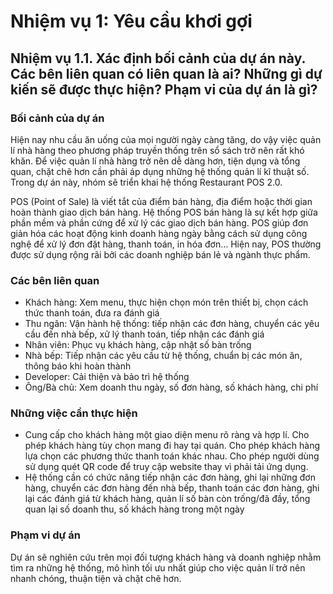 ﻿# Nhiệm vụ 1: Yêu cầu khơi gợi

## Nhiệm vụ 1.1. Xác định bối cảnh của dự án này. Các bên liên quan có liên quan là ai? Những gì dự kiến ​​sẽ được thực hiện? Phạm vi của dự án là gì?
### Bối cảnh của dự án
Hiện nay nhu cầu ăn uống của mọi người ngày càng tăng, do vậy việc quản lí nhà hàng theo phương pháp truyền thống trên sổ sách trở nên rất khó khăn. Để việc quản lí nhà hàng trở nên dễ dàng hơn, tiện dụng và tổng quan, chặt chẽ hơn cần phải áp dụng những hệ thống quản lí kĩ thuật số. Trong dự án này, nhóm sẽ triển khai hệ thống Restaurant POS 2.0.

POS (Point of Sale) là viết tắt của điểm bán hàng, địa điểm hoặc thời gian hoàn thành giao dịch bán hàng. Hệ thống POS bán hàng là sự kết hợp giữa phần mềm và phần cứng để xử lý các giao dịch bán hàng. POS giúp đơn giản hóa các hoạt động kinh doanh hàng ngày bằng cách sử dụng công nghệ để xử lý đơn đặt hàng, thanh toán, in hóa đơn… Hiện nay, POS thường được sử dụng rộng rãi bởi các doanh nghiệp bán lẻ và ngành thực phẩm.

### Các bên liên quan

 - Khách hàng: Xem menu, thực hiện chọn món trên thiết bị, chọn cách thức thanh toán, đưa ra đánh giá
 - Thu ngân: Vận hành hệ thống: tiếp nhận các đơn hàng,  chuyển các yêu cầu đến nhà bếp, xử lý thanh toán, tiếp nhận các đánh giá
 - Nhân viên: Phục vụ khách hàng, cập nhật số bàn trống
 - Nhà bếp: Tiếp nhận các yêu cầu từ hệ thống, chuẩn bị các món ăn, thông báo khi hoàn thành
 - Developer: Cải thiện và bảo trì hệ thống
 - Ông/Bà chủ: Xem doanh thu ngày, số đơn hàng, số khách hàng, chi phí

### Những việc cần thực hiện
- Cung cấp cho khách hàng một giao diện menu rõ ràng và hợp lí. Cho phép khách hàng tùy chọn mang đi hay tại quán. Cho phép khách hàng lựa chọn các phương thức thanh toán khác nhau. Cho phép người dùng sử dụng quét QR code để truy cập website thay vì phải tải ứng dụng. 
- Hệ thống cần có chức năng tiếp nhận các đơn hàng, ghi lại những đơn hàng, chuyển các đơn hàng đến nhà bếp, thanh toán các đơn hàng, ghi lại các đánh giá từ khách hàng, quản lí số bàn còn trống/đã đầy, tổng quan lại số doanh thu, số khách hàng trong một ngày
### Phạm vi dự án
Dự án sẽ nghiên cứu trên mọi đối tượng khách hàng và doanh nghiệp nhằm tìm ra những hệ thống, mô hình tối ưu nhất giúp cho việc quản lí trở nên nhanh chóng, thuận tiện và chặt chẽ hơn.
